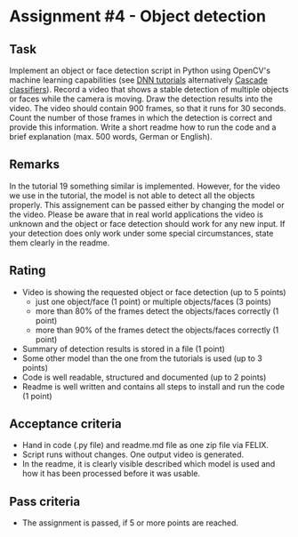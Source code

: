 # Assignment #4 - Object detection

## Task
Implement an object or face detection script in Python using OpenCV's machine learning capabilities (see [DNN tutorials](https://docs.opencv.org/4.5.3/d2/d58/tutorial_table_of_content_dnn.html) alternatively [Cascade classifiers](https://docs.opencv.org/4.5.3/db/d28/tutorial_cascade_classifier.html)). Record a video that shows a stable detection of multiple objects or faces while the camera is moving. Draw the detection results into the video. The video should contain 900 frames, so that it runs for 30 seconds. Count the number of those frames in which the detection is correct and provide this information.
Write a short readme how to run the code and a brief explanation (max. 500 words, German or English).

## Remarks
In the tutorial 19 something similar is implemented. However, for the video we use in the tutorial, the model is not able to detect all the objects properly. This assignement can be passed either by changing the model or the video.
Please be aware that in real world applications the video is unknown and the object or face detection should work for any new input. If your detection does only work under some special circumstances, state them clearly in the readme.

## Rating
- Video is showing the requested object or face detection (up to 5 points)
  - just one object/face (1 point) or multiple objects/faces (3 points)
  - more than 80% of the frames detect the objects/faces correctly (1 point)
  - more than 90% of the frames detect the objects/faces correctly (1 point)
- Summary of detection results is stored in a file (1 point)
- Some other model than the one from the tutorials is used (up to 3 points)
- Code is well readable, structured and documented (up to 2 points)
- Readme is well written and contains all steps to install and run the code (1 point)

## Acceptance criteria
- Hand in code (.py file) and readme.md file as one zip file via FELIX.
- Script runs without changes. One output video is generated.
- In the readme, it is clearly visible described which model is used and how it has been processed before it was usable.

## Pass criteria
- The assignment is passed, if 5 or more points are reached.